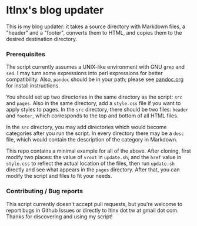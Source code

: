 # ltlnx's blog updater
This is my blog updater: it takes a source directory with Markdown files, a "header" and a "footer", converts them to HTML, and copies them to the desired destination directory.

### Prerequisites
The script currently assumes a UNIX-like environment with GNU `grep` and `sed`. I may turn some expressions into perl expressions for better compatibility. Also, `pandoc` should be in your path; please see [pandoc.org](https://pandoc.org) for install instructions.

You should set up two directories in the same directory as the script: `src` and `pages`. Also in the same directory, add a `style.css` file if you want to apply styles to pages. In the `src` directory, there should be two files: `header` and `footer`, which corresponds to the top and bottom of all HTML files.

In the `src` directory, you may add directories which would become categories after you run the script. In every directory there may be a `desc` file, which would contain the description of the category in Markdown.

This repo contains a minimal example for all of the above. After cloning, first modify two places: the value of `vroot` in `update.sh`, and the `href` value in `style.css` to reflect the actual location of the files, then run `update.sh` directly and see what appears in the `pages` directory. After that, you can modify the script and files to fit your needs.

### Contributing / Bug reports
This script currently doesn't accept pull requests, but you're welcome to report bugs in Github Issues or directly to ltlnx dot tw at gmail dot com. Thanks for discovering and using my script!
